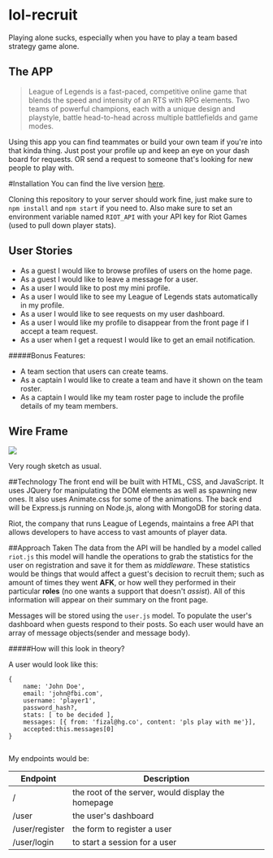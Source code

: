# lol-recruit


Playing alone sucks, especially when you have to play a team based strategy game alone.  

## The APP

> League of Legends is a fast-paced, competitive online game that blends  the speed and intensity of an RTS with RPG elements. Two teams of powerful champions, each with a unique design and playstyle, battle head-to-head across multiple battlefields and game modes.  

Using this app you can find teammates or build your own team if you're into that kinda thing. Just post your profile up and keep an eye on your dash board for requests. OR send a request to someone that's looking for new people to play with. 

#Installation
You can find the live version [here](#). 

Cloning this repository to your server should work fine, just make sure to ```npm install``` and ```npm start``` if you need to. Also make sure to set an environment variable named ```RIOT_API``` with your API key for Riot Games (used to pull down player stats).  

## User Stories
* As a guest I would like to browse profiles of users on the home page. 
* As a guest I would like to leave a message for a user. 
* As a user I would like to post my mini profile. 
* As a user I would like to see my League of Legends stats automatically  in my profile.
* As a user I would like to see requests on my user dashboard.
* As a user I would like my profile to disappear from the front page if I accept a team request. 
* As a user when I get a request I would like to get an email notification.

#####Bonus Features:

* A team section that users can create teams.  
* As a captain I would like to create a team and have it shown on the team roster. 
* As a captain I would like my team roster page to include the profile details of my team members.



## Wire Frame
![](http://i.imgur.com/eho5n5H.jpg)

 Very rough sketch as usual.  
 
##Technology
The front end will be built with HTML, CSS, and JavaScript. It uses JQuery for manipulating the DOM elements as well as spawning new ones. It also uses Animate.css for some of the animations. The back end will be Express.js running on Node.js, along with MongoDB for storing data. 

Riot, the company that runs League of Legends, maintains a free API that allows developers to have access to vast amounts of player data. 


##Approach Taken
The data from the API will be handled by a model called ```riot.js``` this model will handle the operations to grab the statistics for the user on registration and save it for them as *middleware*. These statistics would be things that would affect a guest's decision to recruit them; such as amount of times they went **AFK**, or how well they performed in their particular **roles** (no one wants a support that doesn't *assist*). All of this information will appear on their summary on the front page. 

Messages will be stored using the ```user.js``` model. To populate the user's dashboard when guests respond to their posts. So each user would have an array of message objects(sender and message body).  

#####How will this look in theory?

A user would look like this:

```
{
	name: 'John Doe',
	email: 'john@fbi.com',
	username: 'player1',
	password_hash?,
	stats: [ to be decided ],
	messages: [{ from: 'fizal@hg.co', content: 'pls play with me'}],
	accepted:this.messages[0]	
}


```

My endpoints would be: 

|Endpoint|Description|   
|---|---|
|/|the root of the server, would display the homepage|   
|/user|the user's dashboard|   
|/user/register|the form to register a user |
|/user/login|to start a session for a user|


